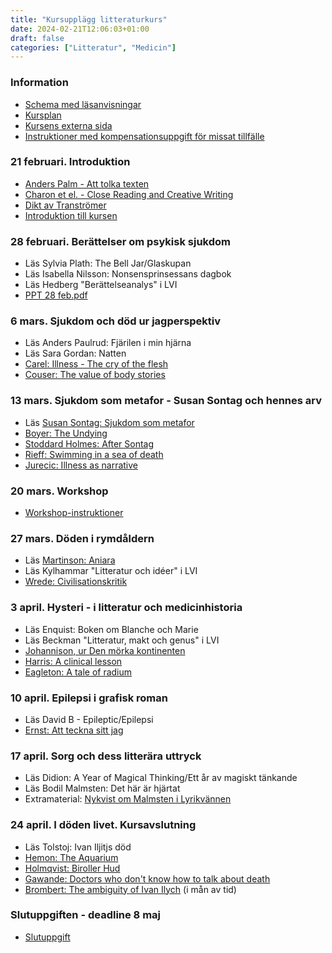 ```yaml
---
title: "Kursupplägg litteraturkurs"
date: 2024-02-21T12:06:03+01:00
draft: false
categories: ["Litteratur", "Medicin"]
---
```


### Information 

- [Schema med läsanvisningar](/pdfs/LIVA19/schema-med-läsanvisningar.pdf)
- [Kursplan](/pdfs/LIVA19/kursplan.pdf)
- [Kursens externa sida](https://www.sol.lu.se/kurs/LIVA19/)
- [Instruktioner med kompensationsuppgift för missat tillfälle](/pdfs/LIVA19/kompensationsuppgift-för-missat-tillfälle.pdf)


### 21 februari. Introduktion

<!-- Zoom-länk: https://lu-se.zoom.us/j/62210095302 -->
- [Anders Palm - Att tolka texten](/pdfs/LIVA19/2024-02-21-palm-att-tolka-texten.pdf)
- [Charon et el. - Close Reading and Creative Writing](/pdfs/LIVA19/2024-02-21-charon-close-reading-and-writing.pdf)
- [Dikt av Tranströmer](/pdfs/LIVA19/2024-02-21-tranströmer.pdf)
- [Introduktion till kursen](/pdfs/LIVA19/2024-02-21-introduktion-till-LIVA19.pdf)


### 28 februari. Berättelser om psykisk sjukdom
<!-- Zoom-länk: https://lu-se.zoom.us/j/2918367942  -->
- Läs Sylvia Plath: The Bell Jar/Glaskupan
- Läs Isabella Nilsson: Nonsensprinsessans dagbok
- Läs Hedberg "Berättelseanalys" i LVI
- [PPT 28 feb.pdf](/pdfs/LIVA19/2024-02-28-PPT.pdf)

### 6 mars. Sjukdom och död ur jagperspektiv
<!-- Zoom-länk: https://lu-se.zoom.us/j/62210095302 -->
- Läs Anders Paulrud: Fjärilen i min hjärna
- Läs Sara Gordan: Natten
- [Carel: Illness - The cry of the flesh](/pdfs/LIVA19/2024-03-06-carel-illness-the-cry-of-the-flesh.pdf)
- [Couser: The value of body stories](/pdfs/LIVA19/2024-03-06-couser-the-value-of-body-stories.pdf)

### 13 mars. Sjukdom som metafor - Susan Sontag och hennes arv
<!-- Zoom-länk: https://lu-se.zoom.us/j/62210095302 -->
- Läs [Susan Sontag: Sjukdom som metafor](/pdfs/LIVA19/2024-03-13-sontag-illness-as-metaphor.pdf)
- [Boyer: The Undying](/pdfs/LIVA19/2024-03-13-boyer-the-undying.pdf)
- [Stoddard Holmes: After Sontag](/pdfs/LIVA19/2024-03-13-stoddard-holmes-after-sontag.pdf)
- [Rieff: Swimming in a sea of death](/pdfs/LIVA19/2024-03-13-rieff-swimming-in-the-sea-of-death.pdf)
- [Jurecic: Illness as narrative](/pdfs/LIVA19/2024-03-13-jurecic-illness-as-narrative.pdf)

### 20 mars. Workshop
<!-- Zoom-länk: https://lu-se.zoom.us/j/62210095302 -->
- [Workshop-instruktioner](/pdfs/LIVA19/2024-03-20-workshop-instruktioner.pdf)

### 27 mars. Döden i rymdåldern
<!-- Zoom-länk:  https://lu-se.zoom.us/j/2918367942 -->
- Läs [Martinson: Aniara](https://litteraturbanken.se/f%C3%B6rfattare/MartinsonH/titlar/Aniara/sida/5/etext?om-boken)
- Läs Kylhammar "Litteratur och idéer" i LVI
- [Wrede: Civilisationskritik](/pdfs/LIVA19/2024-03-27-wrede-civilisationskritik.pdf)

### 3 april. Hysteri - i litteratur och medicinhistoria
<!-- Zoom-länk: https://lu-se.zoom.us/j/62210095302  -->
- Läs Enquist: Boken om Blanche och Marie
- Läs Beckman "Litteratur, makt och genus" i LVI
- [Johannison, ur Den mörka kontinenten](/pdfs/LIVA19/2024-04-03-johannisson-den-mörka-kontinenten.pdf)
- [Harris: A clinical lesson](/pdfs/LIVA19/2024-04-03-harris-a-clinical-lesson.pdf)
- [Eagleton: A tale of radium](/pdfs/LIVA19/2024-04-03-eagleton-review-enquist.pdf)

### 10 april. Epilepsi i grafisk roman
<!-- Zoom-länk:  https://lu-se.zoom.us/j/2918367942 -->
- Läs David B - Epileptic/Epilepsi
- [Ernst: Att teckna sitt jag](/pdfs/LIVA19/2024-04-10-ernst-att-teckna-sitt-jag.pdf)

### 17 april. Sorg och dess litterära uttryck
<!-- Zoom-länk: https://lu-se.zoom.us/j/2918367942 -->
- Läs Didion: A Year of Magical Thinking/Ett år av magiskt tänkande
- Läs Bodil Malmsten: Det här är hjärtat
- Extramaterial: [Nykvist om Malmsten i Lyrikvännen](/pdfs/LIVA19/2024-04-17-nykvist-om-malmsten.pdf)

### 24 april. I döden livet. Kursavslutning
<!-- Zoom-länk: https://lu-se.zoom.us/j/62210095302 -->
- Läs Tolstoj: Ivan Iljitjs död
- [Hemon: The Aquarium](/pdfs/LIVA19/2024-04-24-hemon-the-aquarium.pdf)
- [Holmqvist: Biroller Hud](/pdfs/LIVA19/2024-04-24-holmqvist-biroller-hud.pdf)
- [Gawande: Doctors who don't know how to talk about death](/pdfs/LIVA19/2024-04-24-gawande-on-ivan-ilych.pdf)
- [Brombert: The ambiguity of Ivan Ilych](/pdfs/LIVA19/2024-04-24-brombert-the-ambiguity.pdf) (i mån av tid)

### Slutuppgiften - deadline 8 maj
- [Slutuppgift](/pdfs/LIVA19/slutuppgift.pdf)
